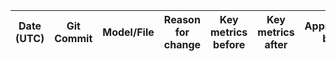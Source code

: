 | Date (UTC) | Git Commit | Model/File | Reason for change | Key metrics before | Key metrics after | Approved by |
|------------|-----------|------------|-------------------|--------------------|-------------------|-------------|